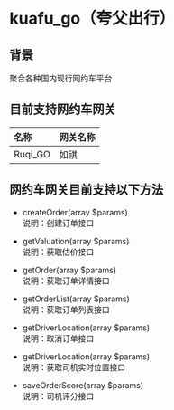 # kuafu_go（夸父出行）

## 背景
聚合各种国内现行网约车平台

## 目前支持网约车网关
| 名称 | 网关名称 |
| :--- | :---- |
| Ruqi_GO | 如祺 |

## 网约车网关目前支持以下方法
- createOrder(array $params)  
说明：创建订单接口  

- getValuation(array $params)  
说明：获取估价接口  

- getOrder(array $params)  
说明：获取订单详情接口  

- getOrderList(array $params)  
说明：获取订单列表接口

- getDriverLocation(array $params)  
说明：取消订单接口

- getDriverLocation(array $params)  
说明：获取司机实时位置接口

- saveOrderScore(array $params)  
说明：司机评分接口


